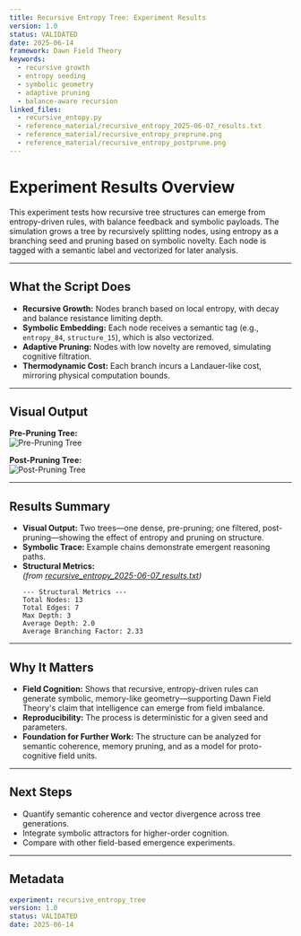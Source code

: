 ```yaml
---
title: Recursive Entropy Tree: Experiment Results
version: 1.0
status: VALIDATED
date: 2025-06-14
framework: Dawn Field Theory
keywords:
  - recursive growth
  - entropy seeding
  - symbolic geometry
  - adaptive pruning
  - balance-aware recursion
linked_files:
  - recursive_entopy.py
  - reference_material/recursive_entropy_2025-06-07_results.txt
  - reference_material/recursive_entropy_preprune.png
  - reference_material/recursive_entropy_postprune.png
---
```


# Experiment Results Overview

This experiment tests how recursive tree structures can emerge from entropy-driven rules, with balance feedback and symbolic payloads. The simulation grows a tree by recursively splitting nodes, using entropy as a branching seed and pruning based on symbolic novelty. Each node is tagged with a semantic label and vectorized for later analysis.

---

## What the Script Does

- **Recursive Growth:** Nodes branch based on local entropy, with decay and balance resistance limiting depth.
- **Symbolic Embedding:** Each node receives a semantic tag (e.g., `entropy_84`, `structure_15`), which is also vectorized.
- **Adaptive Pruning:** Nodes with low novelty are removed, simulating cognitive filtration.
- **Thermodynamic Cost:** Each branch incurs a Landauer-like cost, mirroring physical computation bounds.

---

## Visual Output

**Pre-Pruning Tree:**  
![Pre-Pruning Tree](./reference_material/recursive_entropy_preprune.png)

**Post-Pruning Tree:**  
![Post-Pruning Tree](./reference_material/recursive_entropy_postprune.png)

---

## Results Summary

- **Visual Output:** Two trees—one dense, pre-pruning; one filtered, post-pruning—showing the effect of entropy and pruning on structure.
- **Symbolic Trace:** Example chains demonstrate emergent reasoning paths.
- **Structural Metrics:**  
  *(from [recursive_entropy_2025-06-07_results.txt](./reference_material/recursive_entropy_2025-06-07_results.txt))*
  ```
  --- Structural Metrics ---
  Total Nodes: 13
  Total Edges: 7
  Max Depth: 3
  Average Depth: 2.0
  Average Branching Factor: 2.33
  ```

---

## Why It Matters

- **Field Cognition:** Shows that recursive, entropy-driven rules can generate symbolic, memory-like geometry—supporting Dawn Field Theory's claim that intelligence can emerge from field imbalance.
- **Reproducibility:** The process is deterministic for a given seed and parameters.
- **Foundation for Further Work:** The structure can be analyzed for semantic coherence, memory pruning, and as a model for proto-cognitive field units.

---

## Next Steps

- Quantify semantic coherence and vector divergence across tree generations.
- Integrate symbolic attractors for higher-order cognition.
- Compare with other field-based emergence experiments.

---

## Metadata

```yaml
experiment: recursive_entropy_tree
version: 1.0
status: VALIDATED
date: 2025-06-14
```
